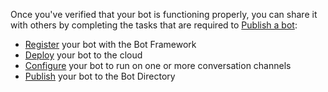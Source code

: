 Once you've verified that your bot is functioning properly, you can share it with others by completing the tasks that are required to [Publish a bot](~/bot-framework-publish-overview.md):

- [Register](~/bot-framework-publish-register.md) your bot with the Bot Framework
- [Deploy](~/bot-framework-publish-deploy.md) your bot to the cloud
- [Configure](~/bot-framework-publish-configure.md) your bot to run on one or more conversation channels
- [Publish](~/bot-framework-publish-add-to-directory.md) your bot to the Bot Directory
